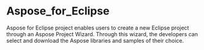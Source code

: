 Aspose_for_Eclipse
==================

Aspose for Eclipse project enables users to create a new Eclipse project through an Aspose Project Wizard. Through this wizard, the developers can select and download the Aspose libraries and samples of their choice.
